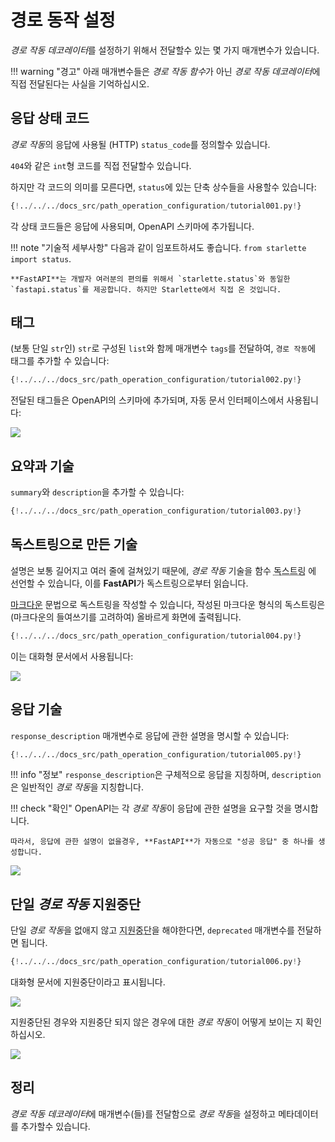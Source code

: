 # 경로 동작 설정

*경로 작동 데코레이터*를 설정하기 위해서 전달할수 있는 몇 가지 매개변수가 있습니다.

!!! warning "경고"
    아래 매개변수들은 *경로 작동 함수*가 아닌 *경로 작동 데코레이터*에 직접 전달된다는 사실을 기억하십시오.

## 응답 상태 코드

*경로 작동*의 응답에 사용될 (HTTP) `status_code`를 정의할수 있습니다.

`404`와 같은 `int`형 코드를 직접 전달할수 있습니다.

하지만 각 코드의 의미를 모른다면, `status`에 있는 단축 상수들을 사용할수 있습니다:

```Python hl_lines="3  17"
{!../../../docs_src/path_operation_configuration/tutorial001.py!}
```

각 상태 코드들은 응답에 사용되며, OpenAPI 스키마에 추가됩니다.

!!! note "기술적 세부사항"
    다음과 같이 임포트하셔도 좋습니다. `from starlette import status`.

    **FastAPI**는 개발자 여러분의 편의를 위해서 `starlette.status`와 동일한 `fastapi.status`를 제공합니다. 하지만 Starlette에서 직접 온 것입니다.

## 태그

(보통 단일 `str`인) `str`로 구성된 `list`와 함께 매개변수 `tags`를 전달하여, `경로 작동`에 태그를 추가할 수 있습니다:

```Python hl_lines="17  22  27"
{!../../../docs_src/path_operation_configuration/tutorial002.py!}
```

전달된 태그들은 OpenAPI의 스키마에 추가되며, 자동 문서 인터페이스에서 사용됩니다:

<img src="/fastapi/img/tutorial/path-operation-configuration/image01.png">

## 요약과 기술

`summary`와 `description`을 추가할 수 있습니다:

```Python hl_lines="20-21"
{!../../../docs_src/path_operation_configuration/tutorial003.py!}
```

## 독스트링으로 만든 기술

설명은 보통 길어지고 여러 줄에 걸쳐있기 때문에, *경로 작동* 기술을 함수 <abbr title="함수안에 있는 첫번째 표현식으로, 문서로 사용될 여러 줄에 걸친 (변수에 할당되지 않은) 문자열"> 독스트링</abbr> 에 선언할 수 있습니다, 이를 **FastAPI**가 독스트링으로부터 읽습니다.

<a href="https://ko.wikipedia.org/wiki/%EB%A7%88%ED%81%AC%EB%8B%A4%EC%9A%B4" class="external-link" target="_blank">마크다운</a> 문법으로 독스트링을 작성할 수 있습니다, 작성된 마크다운 형식의 독스트링은 (마크다운의 들여쓰기를 고려하여) 올바르게 화면에 출력됩니다.

```Python hl_lines="19-27"
{!../../../docs_src/path_operation_configuration/tutorial004.py!}
```

이는 대화형 문서에서 사용됩니다:

<img src="/fastapi/img/tutorial/path-operation-configuration/image02.png">

## 응답 기술

`response_description` 매개변수로 응답에 관한 설명을 명시할 수 있습니다:

```Python hl_lines="21"
{!../../../docs_src/path_operation_configuration/tutorial005.py!}
```

!!! info "정보"
    `response_description`은 구체적으로 응답을 지칭하며, `description`은 일반적인 *경로 작동*을 지칭합니다.

!!! check "확인"
    OpenAPI는 각 *경로 작동*이 응답에 관한 설명을 요구할 것을 명시합니다.

    따라서, 응답에 관한 설명이 없을경우, **FastAPI**가 자동으로 "성공 응답" 중 하나를 생성합니다.

<img src="/fastapi/img/tutorial/path-operation-configuration/image03.png">

## 단일 *경로 작동* 지원중단

단일 *경로 작동*을 없애지 않고 <abbr title="구식, 사용하지 않는것이 권장됨">지원중단</abbr>을 해야한다면, `deprecated` 매개변수를 전달하면 됩니다.

```Python hl_lines="16"
{!../../../docs_src/path_operation_configuration/tutorial006.py!}
```

대화형 문서에 지원중단이라고 표시됩니다.

<img src="/fastapi/img/tutorial/path-operation-configuration/image04.png">

지원중단된 경우와 지원중단 되지 않은 경우에 대한 *경로 작동*이 어떻게 보이는 지 확인하십시오.

<img src="/fastapi/img/tutorial/path-operation-configuration/image05.png">

## 정리

*경로 작동 데코레이터*에 매개변수(들)를 전달함으로 *경로 작동*을 설정하고 메타데이터를 추가할수 있습니다.
